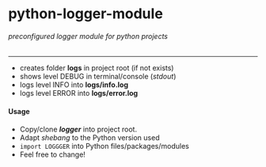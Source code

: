 # python-logger-module
###### preconfigured logger module for python projects
___
* creates folder **logs** in project root (if not exists)
* shows level DEBUG in terminal/console (_stdout_)
* logs level INFO into **logs/info.log**
* logs level ERROR into **logs/error.log**

#### Usage
* Copy/clone _**logger**_ into project root.
* Adapt _shebang_ to the Python version used
* `import LOGGGER` into Python files/packages/modules
* Feel free to change!
